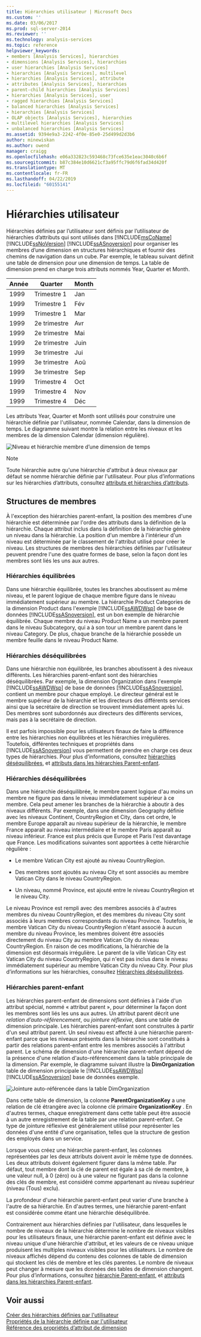 ```yaml
---
title: Hiérarchies utilisateur | Microsoft Docs
ms.custom: ''
ms.date: 03/06/2017
ms.prod: sql-server-2014
ms.reviewer: ''
ms.technology: analysis-services
ms.topic: reference
helpviewer_keywords:
- members [Analysis Services], hierarchies
- dimensions [Analysis Services], hierarchies
- user hierarchies [Analysis Services]
- hierarchies [Analysis Services], multilevel
- hierarchies [Analysis Services], attribute
- attributes [Analysis Services], hierarchies
- parent-child hierarchies [Analysis Services]
- hierarchies [Analysis Services], user
- ragged hierarchies [Analysis Services]
- balanced hierarchies [Analysis Services]
- hierarchies [Analysis Services]
- OLAP objects [Analysis Services], hierarchies
- multilevel hierarchies [Analysis Services]
- unbalanced hierarchies [Analysis Services]
ms.assetid: 9394e9a3-2242-4f0e-85e0-25d499d2d3b6
author: minewiskan
ms.author: owend
manager: craigg
ms.openlocfilehash: e06a332823c593468c73fce635e1eac3040c6b6f
ms.sourcegitcommit: b87c384e10d6621cf3a95ffc79d6f6fad34d420f
ms.translationtype: MT
ms.contentlocale: fr-FR
ms.lasthandoff: 04/22/2019
ms.locfileid: "60155141"
---
```

# <a name="user-hierarchies"></a>Hiérarchies utilisateur
  Hiérarchies définies par l’utilisateur sont définis par l’utilisateur de hiérarchies d’attributs qui sont utilisés dans [!INCLUDE[msCoName](../../includes/msconame-md.md)] [!INCLUDE[ssNoVersion](../../includes/ssnoversion-md.md)] [!INCLUDE[ssASnoversion](../../includes/ssasnoversion-md.md)] pour organiser les membres d’une dimension en structures hiérarchiques et fournir des chemins de navigation dans un cube. Par exemple, le tableau suivant définit une table de dimension pour une dimension de temps. La table de dimension prend en charge trois attributs nommés Year, Quarter et Month.  
  
|Année|Quarter|Month|  
|----------|-------------|-----------|  
|1999|Trimestre 1|Jan|  
|1999|Trimestre 1|Fév|  
|1999|Trimestre 1|Mar|  
|1999|2e trimestre|Avr|  
|1999|2e trimestre|Mai|  
|1999|2e trimestre|Juin|  
|1999|3e trimestre|Jui|  
|1999|3e trimestre|Aoû|  
|1999|3e trimestre|Sep|  
|1999|Trimestre 4|Oct|  
|1999|Trimestre 4|Nov|  
|1999|Trimestre 4|Déc|  
  
 Les attributs Year, Quarter et Month sont utilisés pour construire une hiérarchie définie par l'utilisateur, nommée Calendar, dans la dimension de temps. Le diagramme suivant montre la relation entre les niveaux et les membres de la dimension Calendar (dimension régulière).  
  
 ![Niveau et hiérarchie membre d’une dimension de temps](../../../2014/analysis-services/dev-guide/media/as-levelconcepts.gif "niveau et hiérarchie membre d’une dimension de temps")  
  
> [!NOTE]  
>  Toute hiérarchie autre qu'une hiérarchie d'attribut à deux niveaux par défaut se nomme hiérarchie définie par l'utilisateur. Pour plus d’informations sur les hiérarchies d’attributs, consultez [attributs et hiérarchies d’attributs](../multidimensional-models-olap-logical-dimension-objects/attributes-and-attribute-hierarchies.md).  
  
## <a name="member-structures"></a>Structures de membres  
 À l'exception des hiérarchies parent-enfant, la position des membres d'une hiérarchie est déterminée par l'ordre des attributs dans la définition de la hiérarchie. Chaque attribut inclus dans la définition de la hiérarchie génère un niveau dans la hiérarchie. La position d'un membre à l'intérieur d'un niveau est déterminée par le classement de l'attribut utilisé pour créer le niveau. Les structures de membres des hiérarchies définies par l'utilisateur peuvent prendre l'une des quatre formes de base, selon la façon dont les membres sont liés les uns aux autres.  
  
### <a name="balanced-hierarchies"></a>Hiérarchies équilibrées  
 Dans une hiérarchie équilibrée, toutes les branches aboutissent au même niveau, et le parent logique de chaque membre figure dans le niveau immédiatement supérieur au membre. La hiérarchie Product Categories de la dimension Product dans l'exemple [!INCLUDE[ssAWDWsp](../../includes/ssawdwsp-md.md)] de base de données [!INCLUDE[ssASnoversion](../../includes/ssasnoversion-md.md)], est un bon exemple de hiérarchie équilibrée. Chaque membre du niveau Product Name a un membre parent dans le niveau Subcategory, qui a à son tour un membre parent dans le niveau Category. De plus, chaque branche de la hiérarchie possède un membre feuille dans le niveau Product Name.  
  
### <a name="unbalanced-hierarchies"></a>Hiérarchies déséquilibrées  
 Dans une hiérarchie non équilibrée, les branches aboutissent à des niveaux différents. Les hiérarchies parent-enfant sont des hiérarchies déséquilibrées. Par exemple, la dimension Organization dans l'exemple [!INCLUDE[ssAWDWsp](../../includes/ssawdwsp-md.md)] de base de données [!INCLUDE[ssASnoversion](../../includes/ssasnoversion-md.md)], contient un membre pour chaque employé. Le directeur général est le membre supérieur de la hiérarchie et les directeurs des différents services ainsi que la secrétaire de direction se trouvent immédiatement après lui. Des membres sont subordonnés aux directeurs des différents services, mais pas à la secrétaire de direction.  
  
 Il est parfois impossible pour les utilisateurs finaux de faire la différence entre les hiérarchies non équilibrées et les hiérarchies irrégulières. Toutefois, différentes techniques et propriétés dans [!INCLUDE[ssASnoversion](../../includes/ssasnoversion-md.md)] vous permettent de prendre en charge ces deux types de hiérarchies. Pour plus d’informations, consultez [hiérarchies déséquilibrées](../multidimensional-models/user-defined-hierarchies-ragged-hierarchies.md), et [attributs dans les hiérarchies Parent-enfant](../multidimensional-models/parent-child-dimension-attributes.md).  
  
### <a name="ragged-hierarchies"></a>Hiérarchies déséquilibrées  
 Dans une hiérarchie déséquilibrée, le membre parent logique d'au moins un membre ne figure pas dans le niveau immédiatement supérieur à ce membre. Cela peut amener les branches de la hiérarchie à aboutir à des niveaux différents. Par exemple, dans une dimension Geography définie avec les niveaux Continent, CountryRegion et City, dans cet ordre, le membre Europe apparaît au niveau supérieur de la hiérarchie, le membre France apparaît au niveau intermédiaire et le membre Paris apparaît au niveau inférieur. France est plus précis que Europe et Paris l'est davantage que France. Les modifications suivantes sont apportées à cette hiérarchie régulière :  
  
-   Le membre Vatican City est ajouté au niveau CountryRegion.  
  
-   Des membres sont ajoutés au niveau City et sont associés au membre Vatican City dans le niveau CountryRegion.  
  
-   Un niveau, nommé Province, est ajouté entre le niveau CountryRegion et le niveau City.  
  
 Le niveau Province est rempli avec des membres associés à d'autres membres du niveau CountryRegion, et des membres du niveau City sont associés à leurs membres correspondants du niveau Province. Toutefois, le membre Vatican City du niveau CountryRegion n'étant associé à aucun membre du niveau Province, les membres doivent être associés directement du niveau City au membre Vatican City du niveau CountryRegion. En raison de ces modifications, la hiérarchie de la dimension est désormais irrégulière. Le parent de la ville Vatican City est Vatican City du niveau CountryRegion, qui n'est pas inclus dans le niveau immédiatement supérieur au membre Vatican City du niveau City. Pour plus d’informations sur les hiérarchies, consultez [Hiérarchies déséquilibrées](../multidimensional-models/user-defined-hierarchies-ragged-hierarchies.md).  
  
### <a name="parent-child-hierarchies"></a>Hiérarchies parent-enfant  
 Les hiérarchies parent-enfant de dimensions sont définies à l'aide d'un attribut spécial, nommé « attribut parent », pour déterminer la façon dont les membres sont liés les uns aux autres. Un attribut parent décrit une *relation d’auto-référencement*, ou *jointure réflexive*, dans une table de dimension principale. Les hiérarchies parent-enfant sont construites à partir d'un seul attribut parent. Un seul niveau est affecté à une hiérarchie parent-enfant parce que les niveaux présents dans la hiérarchie sont constitués à partir des relations parent-enfant entre les membres associés à l'attribut parent. Le schéma de dimension d'une hiérarchie parent-enfant dépend de la présence d'une relation d'auto-référencement dans la table principale de la dimension. Par exemple, le diagramme suivant illustre la **DimOrganization** table de dimension principale le [!INCLUDE[ssAWDWsp](../../includes/ssawdwsp-md.md)] [!INCLUDE[ssASnoversion](../../includes/ssasnoversion-md.md)] base de données exemple.  
  
 ![Jointure auto-référencée dans la table DimOrganization](../../../2014/analysis-services/dev-guide/media/dimorganization.gif "jointure auto-référencée dans la table DimOrganization")  
  
 Dans cette table de dimension, la colonne **ParentOrganizationKey** a une relation de clé étrangère avec la colonne clé primaire **OrganizationKey** . En d'autres termes, chaque enregistrement dans cette table peut être associé à un autre enregistrement de la table par une relation parent-enfant. Ce type de jointure réflexive est généralement utilisé pour représenter les données d'une entité d'une organisation, telles que la structure de gestion des employés dans un service.  
  
 Lorsque vous créez une hiérarchie parent-enfant, les colonnes représentées par les deux attributs doivent avoir le même type de données. Les deux attributs doivent également figurer dans la même table. Par défaut, tout membre dont la clé de parent est égale à sa clé de membre, à une valeur null, à 0 (zéro) ou à une valeur ne figurant pas dans la colonne des clés de membre, est considéré comme appartenant au niveau supérieur (niveau (Tous) exclu).  
  
 La profondeur d'une hiérarchie parent-enfant peut varier d'une branche à l'autre de sa hiérarchie. En d'autres termes, une hiérarchie parent-enfant est considérée comme étant une hiérarchie déséquilibrée.  
  
 Contrairement aux hiérarchies définies par l'utilisateur, dans lesquelles le nombre de niveaux de la hiérarchie détermine le nombre de niveaux visibles pour les utilisateurs finaux, une hiérarchie parent-enfant est définie avec le niveau unique d'une hiérarchie d'attribut, et les valeurs de ce niveau unique produisent les multiples niveaux visibles pour les utilisateurs. Le nombre de niveaux affichés dépend du contenu des colonnes de table de dimension qui stockent les clés de membre et les clés parentes. Le nombre de niveaux peut changer à mesure que les données des tables de dimension changent. Pour plus d’informations, consultez [hiérarchie Parent-enfant](../multidimensional-models/parent-child-dimension.md), et [attributs dans les hiérarchies Parent-enfant](../multidimensional-models/parent-child-dimension-attributes.md).  
  
## <a name="see-also"></a>Voir aussi  
 [Créer des hiérarchies définies par l'utilisateur](../multidimensional-models/user-defined-hierarchies-create.md)   
 [Propriétés de la hiérarchie définie par l'utilisateur](../multidimensional-models-olap-logical-dimension-objects/user-hierarchies-properties.md)   
 [Référence des propriétés d’attribut de dimension](../multidimensional-models/dimension-attribute-properties-reference.md)  
  
  
